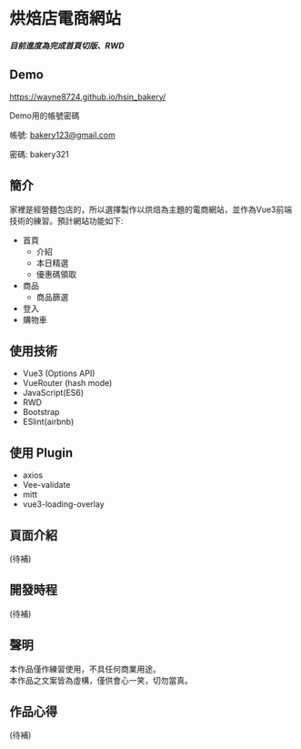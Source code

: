 # 烘焙店電商網站

***目前進度為完成首頁切版、RWD***

## Demo
<https://wayne8724.github.io/hsin_bakery/>

Demo用的帳號密碼  

帳號: bakery123@gmail.com  

密碼: bakery321  

## 簡介
家裡是經營麵包店的，所以選擇製作以烘焙為主題的電商網站，並作為Vue3前端技術的練習。預計網站功能如下:

  + 首頁
    + 介紹
    + 本日精選 
    + 優惠碼領取
  + 商品
    + 商品篩選
  + 登入
  + 購物車

## 使用技術

  + Vue3 (Options API)
  + VueRouter (hash mode)
  + JavaScript(ES6)
  + RWD
  + Bootstrap
  + ESlint(airbnb)

## 使用 Plugin

  + axios
  + Vee-validate
  + mitt
  + vue3-loading-overlay

## 頁面介紹
(待補)

## 開發時程
(待補)

## 聲明

本作品僅作練習使用，不具任何商業用途。  
本作品之文案皆為虛構，僅供會心一笑，切勿當真。

 ## 作品心得
 (待補)
